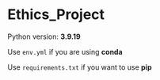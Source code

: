 # Ethics_Project

Python version: **3.9.19**

Use `env.yml` if you are using **conda**

Use `requirements.txt` if you want to use **pip**
